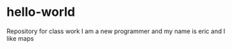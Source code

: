 # hello-world
Repository for class work 
I am a new programmer 
and my name is eric 
and I like maps 
